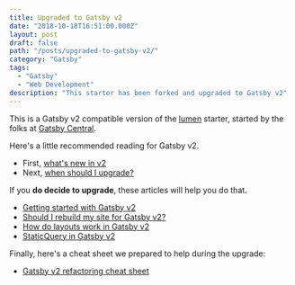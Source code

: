 ```yaml
---
title: Upgraded to Gatsby v2
date: "2018-10-18T16:51:00.000Z"
layout: post
draft: false
path: "/posts/upgraded-to-gatsby-v2/"
category: "Gatsby"
tags:
  - "Gatsby"
  - "Web Development"
description: "This starter has been forked and upgraded to Gatsby v2"
---
```


This is a Gatsby v2 compatible version of the
[lumen](https://github.com/alxshelepenok/gatsby-starter-lumen) starter, started
by the folks at [Gatsby Central](https://www.gatsbycentral.com/).

Here's a little recommended reading for Gatsby v2.

* First, [what's new in v2](/whats-new-in-gatsby-v2)
* Next, [when should I upgrade?](/when-should-i-upgrade-to-gatsby-v2)

If you **do decide to upgrade**, these articles will help you do that.

* [Getting started with Gatsby v2](/getting-started-with-gatsby-v2)
* [Should I rebuild my site for Gatsby v2?](/should-i-rebuild-my-site-for-gatsby-v2)
* [How do layouts work in Gatsby v2](/how-do-layouts-work-in-gatsby-v2)
* [StaticQuery in Gatsby v2](/staticquery-in-gatsby-v2)

Finally, here's a cheat sheet we prepared to help during the upgrade:

* [Gatsby v2 refactoring cheat sheet](/gatsby-v2-refactoring-cheat-sheet)
